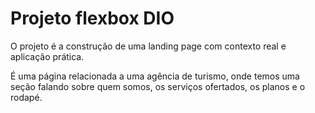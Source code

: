 # Projeto flexbox DIO

O projeto é a construção de uma landing page com contexto real e aplicação prática.

É uma página relacionada a uma agência de turismo, onde temos uma seção falando sobre quem somos, os serviços ofertados, os planos e o rodapé.